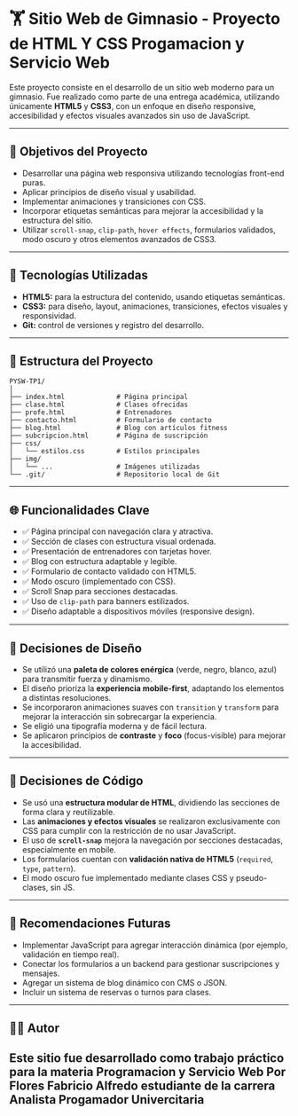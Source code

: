 # 🏋️ Sitio Web de Gimnasio - Proyecto de HTML Y CSS  Progamacion y Servicio Web

Este proyecto consiste en el desarrollo de un sitio web moderno para un gimnasio. Fue realizado como parte de una entrega académica, utilizando únicamente **HTML5** y **CSS3**, con un enfoque en diseño responsive, accesibilidad y efectos visuales avanzados sin uso de JavaScript.

---

## 🎯 Objetivos del Proyecto

- Desarrollar una página web responsiva utilizando tecnologías front-end puras.
- Aplicar principios de diseño visual y usabilidad.
- Implementar animaciones y transiciones con CSS.
- Incorporar etiquetas semánticas para mejorar la accesibilidad y la estructura del sitio.
- Utilizar `scroll-snap`, `clip-path`, `hover effects`, formularios validados, modo oscuro y otros elementos avanzados de CSS3.

---

## 🧰 Tecnologías Utilizadas

- **HTML5:** para la estructura del contenido, usando etiquetas semánticas.
- **CSS3:** para diseño, layout, animaciones, transiciones, efectos visuales y responsividad.
- **Git:** control de versiones y registro del desarrollo.

---

## 📄 Estructura del Proyecto

```
PYSW-TP1/
│
├── index.html             # Página principal
├── clase.html             # Clases ofrecidas
├── profe.html             # Entrenadores
├── contacto.html          # Formulario de contacto
├── blog.html              # Blog con artículos fitness
├── subcripcion.html       # Página de suscripción
├── css/
│   └── estilos.css        # Estilos principales
├── img/
│   └── ...                # Imágenes utilizadas
└── .git/                  # Repositorio local de Git
```

---

## 🌐 Funcionalidades Clave

- ✅ Página principal con navegación clara y atractiva.
- ✅ Sección de clases con estructura visual ordenada.
- ✅ Presentación de entrenadores con tarjetas hover.
- ✅ Blog con estructura adaptable y legible.
- ✅ Formulario de contacto validado con HTML5.
- ✅ Modo oscuro (implementado con CSS).
- ✅ Scroll Snap para secciones destacadas.
- ✅ Uso de `clip-path` para banners estilizados.
- ✅ Diseño adaptable a dispositivos móviles (responsive design).

---

## 🎨 Decisiones de Diseño

- Se utilizó una **paleta de colores enérgica** (verde, negro, blanco, azul) para transmitir fuerza y dinamismo.
- El diseño prioriza la **experiencia mobile-first**, adaptando los elementos a distintas resoluciones.
- Se incorporaron animaciones suaves con `transition` y `transform` para mejorar la interacción sin sobrecargar la experiencia.
- Se eligió una tipografía moderna y de fácil lectura.
- Se aplicaron principios de **contraste** y **foco** (focus-visible) para mejorar la accesibilidad.

---

## 🧠 Decisiones de Código

- Se usó una **estructura modular de HTML**, dividiendo las secciones de forma clara y reutilizable.
- Las **animaciones y efectos visuales** se realizaron exclusivamente con CSS para cumplir con la restricción de no usar JavaScript.
- El uso de **`scroll-snap`** mejora la navegación por secciones destacadas, especialmente en mobile.
- Los formularios cuentan con **validación nativa de HTML5** (`required`, `type`, `pattern`).
- El modo oscuro fue implementado mediante clases CSS y pseudo-clases, sin JS.

---

## 📌 Recomendaciones Futuras

- Implementar JavaScript para agregar interacción dinámica (por ejemplo, validación en tiempo real).
- Conectar los formularios a un backend para gestionar suscripciones y mensajes.
- Agregar un sistema de blog dinámico con CMS o JSON.
- Incluir un sistema de reservas o turnos para clases.

---

## 👨‍💻 Autor

Este sitio fue desarrollado como trabajo práctico para la materia **Programacion y Servicio Web** 
Por **Flores Fabricio Alfredo estudiante de la carrera Analista Progamador Univercitaria**
---
